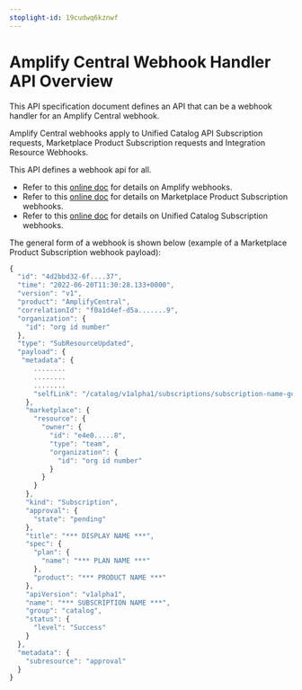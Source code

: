 ```yaml
---
stoplight-id: 19cudwq6kznwf
---
```


# Amplify Central Webhook Handler API Overview

This API specification document defines an API that can be a webhook handler for an Amplify Central webhook.

Amplify Central webhooks apply to Unified Catalog API Subscription requests, Marketplace Product Subscription requests and Integration Resource Webhooks.

This API defines a webhook api for all.

* Refer to this [online doc](https://docs.axway.com/bundle/amplify-central/page/docs/integrate_with_central/integrate_with_webhooks/index.html) for details on Amplify webhooks.
* Refer to this [online doc](https://docs.axway.com/bundle/amplify-central/page/docs/integrate_with_central/webhook/marketplace_subscription_webhook/index.html) for details on Marketplace Product Subscription webhooks.
* Refer to this [online doc](https://docs.axway.com/bundle/amplify-central/page/docs/integrate_with_central/webhook/unified_catalog_webhook/index.html) for details on Unified Catalog Subscription webhooks.

The general form of a webhook is shown below (example of a Marketplace Product Subscription webhook payload):

```javascript
{
  "id": "4d2bbd32-6f....37",
  "time": "2022-06-20T11:30:28.133+0000",
  "version": "v1",
  "product": "AmplifyCentral",
  "correlationId": "f0a1d4ef-d5a.......9",
  "organization": {
    "id": "org id number"
  },
  "type": "SubResourceUpdated",
  "payload": {
   "metadata": {
      ........
      ........
      ........
      "selfLink": "/catalog/v1alpha1/subscriptions/subscription-name-goes-here"
    },
    "marketplace": {
      "resource": {
        "owner": {
          "id": "e4e0.....8",
          "type": "team",
          "organization": {
            "id": "org id number"
          }
        }
      }
    },
    "kind": "Subscription",
    "approval": {
      "state": "pending"
    },
    "title": "*** DISPLAY NAME ***",
    "spec": {
      "plan": {
        "name": "*** PLAN NAME ***"
      },
      "product": "*** PRODUCT NAME ***"
    },
    "apiVersion": "v1alpha1",
    "name": "*** SUBSCRIPTION NAME ***",
    "group": "catalog",
    "status": {
      "level": "Success"
    }
  },
  "metadata": {
    "subresource": "approval"
  }
}
```